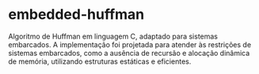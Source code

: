# embedded-huffman
Algoritmo de Huffman em linguagem C, adaptado para sistemas embarcados. A implementação foi projetada para atender às restrições de sistemas embarcados, como a ausência de recursão e alocação dinâmica de memória, utilizando estruturas estáticas e eficientes.
